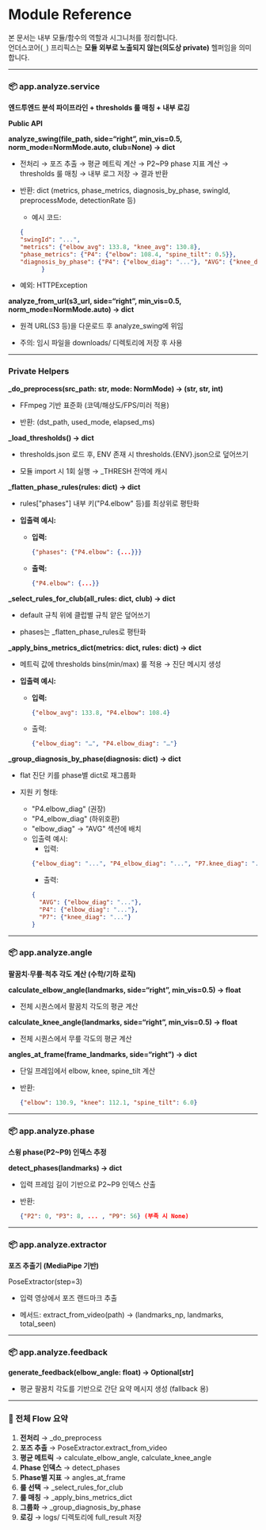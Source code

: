 # Module Reference

본 문서는 내부 모듈/함수의 역할과 시그니처를 정리합니다.  
언더스코어(`_`) 프리픽스는 **모듈 외부로 노출되지 않는(의도상 private)** 헬퍼임을 의미합니다.

---

### 📦 app.analyze.service

**엔드투엔드 분석 파이프라인 + thresholds 룰 매칭 + 내부 로깅**

**Public API**

**analyze_swing(file_path, side=“right”, min_vis=0.5, norm_mode=NormMode.auto, club=None) -> dict**
- 전처리 → 포즈 추출 → 평균 메트릭 계산 → P2~P9 phase 지표 계산 → thresholds 룰 매칭 → 내부 로그 저장 → 결과 반환


- 반환: dict (metrics, phase_metrics, diagnosis_by_phase, swingId, preprocessMode, detectionRate 등)
  - 예시 코드:
  ```json
  {
  "swingId": "...",
  "metrics": {"elbow_avg": 133.8, "knee_avg": 130.8},
  "phase_metrics": {"P4": {"elbow": 108.4, "spine_tilt": 0.5}},
  "diagnosis_by_phase": {"P4": {"elbow_diag": "..."}, "AVG": {"knee_diag": "..."}}
		}
  ```


- 예외: HTTPException

**analyze_from_url(s3_url, side=“right”, min_vis=0.5, norm_mode=NormMode.auto) -> dict**
- 원격 URL(S3 등)을 다운로드 후 analyze_swing에 위임


- 주의: 임시 파일을 downloads/ 디렉토리에 저장 후 사용

---
### Private Helpers

**_do_preprocess(src_path: str, mode: NormMode) -> (str, str, int)**
- FFmpeg 기반 표준화 (코덱/해상도/FPS/미러 적용)


- 반환: (dst_path, used_mode, elapsed_ms)

**_load_thresholds() -> dict**
- thresholds.json 로드 후, ENV 존재 시 thresholds.{ENV}.json으로 덮어쓰기


- 모듈 import 시 1회 실행 → _THRESH 전역에 캐시

**_flatten_phase_rules(rules: dict) -> dict**
- rules["phases"] 내부 키("P4.elbow" 등)를 최상위로 평탄화


- **입출력 예시:**
  - **입력:** 
    ```json
    {"phases": {"P4.elbow": {...}}}
    ```

  - **출력:** 
      ```json
      {"P4.elbow": {...}}
      ```
 
**_select_rules_for_club(all_rules: dict, club) -> dict**
- default 규칙 위에 클럽별 규칙 얕은 덮어쓰기


- phases는 _flatten_phase_rules로 평탄화

**_apply_bins_metrics_dict(metrics: dict, rules: dict) -> dict**
- 메트릭 값에 thresholds bins(min/max) 룰 적용 → 진단 메시지 생성


- **입출력 예시:**
  - **입력:**
	```json	
	{"elbow_avg": 133.8, "P4.elbow": 108.4}
	```
  - 출력:	
    ```json
    {"elbow_diag": "…", "P4.elbow_diag": "…"}
    ```

**_group_diagnosis_by_phase(diagnosis: dict) -> dict**

- flat 진단 키를 phase별 dict로 재그룹화


- 지원 키 형태:
  - "P4.elbow_diag" (권장)
  - "P4_elbow_diag" (하위호환)
  -  "elbow_diag" → "AVG" 섹션에 배치
    - 입출력 예시:
      - 입력: 
      ```json
      {"elbow_diag": "...", "P4_elbow_diag": "...", "P7.knee_diag": "..."}
      ```
      - 출력: 
      ```json
      {
        "AVG": {"elbow_diag": "..."},
        "P4": {"elbow_diag": "..."},
        "P7": {"knee_diag": "..."}
      }
      ```

---

### 📦 app.analyze.angle

**팔꿈치·무릎·척추 각도 계산 (수학/기하 로직)**

**calculate_elbow_angle(landmarks, side=“right”, min_vis=0.5) -> float**
- 전체 시퀀스에서 팔꿈치 각도의 평균 계산

**calculate_knee_angle(landmarks, side=“right”, min_vis=0.5) -> float**
- 전체 시퀀스에서 무릎 각도의 평균 계산

**angles_at_frame(frame_landmarks, side=“right”) -> dict**
- 단일 프레임에서 elbow, knee, spine_tilt 계산


- 반환: 
	```json
	{"elbow": 130.9, "knee": 112.1, "spine_tilt": 6.0}
  ```

---

### 📦 app.analyze.phase

**스윙 phase(P2~P9) 인덱스 추정**

**detect_phases(landmarks) -> dict**
- 입력 프레임 길이 기반으로 P2~P9 인덱스 산출


- 반환: 
	```json
	{"P2": 0, "P3": 8, ... , "P9": 56} (부족 시 None)
	```

---

### 📦 app.analyze.extractor

**포즈 추출기 (MediaPipe 기반)**

PoseExtractor(step=3)
- 입력 영상에서 포즈 랜드마크 추출


- 메서드: extract_from_video(path) -> (landmarks_np, landmarks, total_seen)

--- 

### 📦 app.analyze.feedback

**generate_feedback(elbow_angle: float) -> Optional[str]**
- 평균 팔꿈치 각도를 기반으로 간단 요약 메시지 생성 (fallback 용)

--- 

### 📑 전체 Flow 요약
1. **전처리** → _do_preprocess
2. **포즈 추출** → PoseExtractor.extract_from_video
3. **평균 메트릭** → calculate_elbow_angle, calculate_knee_angle
4. **Phase 인덱스** → detect_phases
5. **Phase별 지표** → angles_at_frame
6. **룰 선택** → _select_rules_for_club
7. **룰 매칭** → _apply_bins_metrics_dict
8. **그룹화** → _group_diagnosis_by_phase
9. **로깅** → logs/ 디렉토리에 full_result 저장